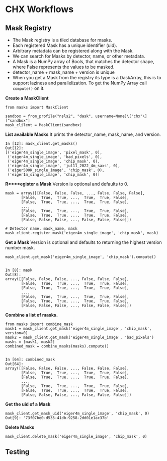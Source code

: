 # CHX Workflows

## Mask Registry
- The Mask registry is a tiled database for masks.
- Each registered Mask has a unique identifier (uid).
- Arbitrary metadata can be registered along with the Mask.
- We can search for Masks by detector, name, or other metadata.
- A Mask is a NumPy array of Bools, that matches the detector shape, where False represents the values to be masked.
- detector_name + mask_name + version is unique
- When you get a Mask from the registry its type is a DaskArray, this is to support laziness and parallelization. To get the NumPy Array call `compute()` on it.

**Create a MaskClient**


    from masks import MaskClient
    
    sandbox = from_profile("nsls2", "dask", username=None)\["chx"\]["sandbox"]
    mask_clilent = MaskClient(sandbox)


**List available Masks**
It prints the detector_name, mask_name, and version.


    In [12]: mask_client.get_masks()
    Out[12]:
    [('eiger4m_single_image', 'pixel_mask', 0),
     ('eiger4m_single_image', 'bad_pixels', 0),
     ('eiger4m_single_image', 'chip_mask', 0),
     ('eiger4m_single_image', 'jul11_2022_4m_saxs', 0),
     ('eiger500K_single_image', 'chip_mask', 0),
     ('eiger1m_single_image', 'chip_mask', 0)]
    
    

**R****egister a Mask**
Version is optional and defaults to 0.


    mask = array([[False, False, False, ..., False, False, False],
           [False,  True,  True, ...,  True,  True, False],
           [False,  True,  True, ...,  True,  True, False],
           ...,
           [False,  True,  True, ...,  True,  True, False],
           [False,  True,  True, ...,  True,  True, False],
           [False, False, False, ..., False, False, False]])
    
    # Detector name, mask_name, mask
    mask_client.register_mask('eiger4m_single_image', 'chip_mask', mask)


**Get a Mask**
Version is optional and defaults to returning the highest version number mask.


    mask_client.get_mask('eiger4m_single_image', 'chip_mask').compute()


    In [8]: mask
    Out[8]:
    array([[False, False, False, ..., False, False, False],
           [False,  True,  True, ...,  True,  True, False],
           [False,  True,  True, ...,  True,  True, False],
           ...,
           [False,  True,  True, ...,  True,  True, False],
           [False,  True,  True, ...,  True,  True, False],
           [False, False, False, ..., False, False, False]])


**Combine a list of masks.**


    from masks import combine_mask
    mask1 = mask_client.get_mask('eiger4m_single_image', 'chip_mask', version=0)
    mask2 = mask_client.get_mask('eiger4m_single_image', 'bad_pixels')
    masks = [mask1, mask2]
    combined_mask = combine_masks(masks).compute()


    In [64]: combined_mask
    Out[64]:
    array([[False, False, False, ..., False, False, False],
           [False,  True,  True, ...,  True,  True, False],
           [False,  True,  True, ...,  True,  True, False],
           ...,
           [False,  True,  True, ...,  True,  True, False],
           [False,  True,  True, ...,  True,  True, False],
           [False, False, False, ..., False, False, False]])

**Get the uid of a Mask**


    mask_client.get_mask_uid('eiger4m_single_image', 'chip_mask', 0)
    Out[9]: '73f07be0-d535-41db-9258-2dd01e1ac37b'

**Delete Masks**


    mask_client.delete_mask('eiger4m_single_image', 'chip_mask', 0)


## Testing





